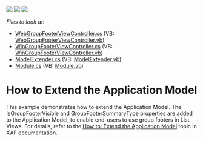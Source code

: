 <!-- default badges list -->
![](https://img.shields.io/endpoint?url=https://codecentral.devexpress.com/api/v1/VersionRange/128590201/18.2.3%2B)
[![](https://img.shields.io/badge/Open_in_DevExpress_Support_Center-FF7200?style=flat-square&logo=DevExpress&logoColor=white)](https://supportcenter.devexpress.com/ticket/details/E213)
[![](https://img.shields.io/badge/📖_How_to_use_DevExpress_Examples-e9f6fc?style=flat-square)](https://docs.devexpress.com/GeneralInformation/403183)
<!-- default badges end -->
<!-- default file list -->
*Files to look at*:

* [WebGroupFooterViewController.cs](./CS/ExtendModel.Module.Web/WebGroupFooterViewController.cs) (VB: [WebGroupFooterViewController.vb](./VB/ExtendModel.Module.Web/WebGroupFooterViewController.vb))
* [WinGroupFooterViewController.cs](./CS/ExtendModel.Module.Win/WinGroupFooterViewController.cs) (VB: [WinGroupFooterViewController.vb](./VB/ExtendModel.Module.Win/WinGroupFooterViewController.vb))
* [ModelExtender.cs](./CS/ExtendModel.Module/ModelExtender.cs) (VB: [ModelExtender.vb](./VB/ExtendModel.Module/ModelExtender.vb))
* [Module.cs](./CS/ExtendModel.Module/Module.cs) (VB: [Module.vb](./VB/ExtendModel.Module/Module.vb))
<!-- default file list end -->
# How to Extend the Application Model


<p>This example demonstrates how to extend the Application Model. The IsGroupFooterVisible and GroupFooterSummaryType properties are added to the Application Model, to enable end-users to use group footers in List Views. For details, refer to the <a href="http://documentation.devexpress.com/#Xaf/CustomDocument2785"><u>How to: Extend the Application Model</u></a> topic in XAF documentation.</p>

<br/>


